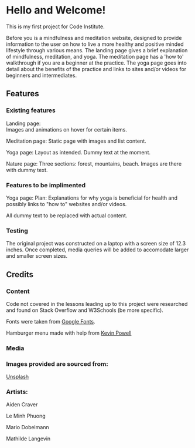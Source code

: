 # Hello and Welcome!

This is my first project for Code Institute. 

Before you is a mindfulness and meditation website, designed to provide information to the user on how to live a more healthy and positive minded lifestyle through various means. The landing page gives a brief explanation of mindfulness, meditation, and yoga. The meditation page has a 'how to' walkthrough if you are a beginner at the practice. The yoga page goes into detail about the benefits of the practice and links to sites and/or videos for beginners and intermediates. 

## Features

### Existing features

Landing page:  
Images and animations on hover for certain items.

Meditation page: 
Static page with images and list content.

Yoga page:
Layout as intended. Dummy text at the moment.

Nature page:
Three sections: forest, mountains, beach. 
Images are there with dummy text.

### Features to be implimented

Yoga page:
Plan:
Explanations for why yoga is beneficial for health and possibly links to "how to" websites and/or videos.

All dummy text to be replaced with actual content.


### Testing

The original project was constructed on a laptop with a screen size of 12.3 inches. Once completed, media queries will be added to accomodate larger and smaller screen sizes.

## Credits 

### Content

Code not covered in the lessons leading up to this project were researched and found on Stack Overflow and W3Schools (be more specific).

Fonts were taken from <a href='https://fonts.google.com/' target='_blank'>Google Fonts</a>.

Hamburger menu made with help from <a href='https://www.youtube.com/watch?v=8QKOaTYvYUA&ab_channel=KevinPowell' target='_blank'>Kevin Powell</a>

### Media

### Images provided are sourced from:
<a href='https://unsplash.com' target='_blank'>Unsplash</a>
### Artists: 
Aiden Craver

Le Minh Phuong

Mario Dobelmann

Mathilde Langevin
